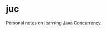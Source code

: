 # juc

Personal notes on learning [Java Concurrency](https://www.bilibili.com/video/BV16J411h7Rd?p=27&vd_source=61113599dab85e94336bd7cd9f17a4b7).
